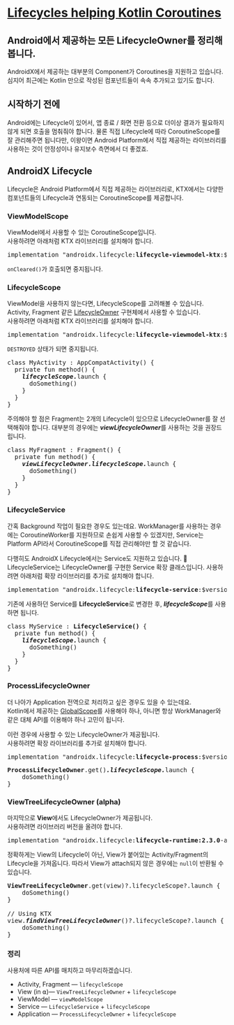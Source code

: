# [Lifecycles helping Kotlin Coroutines](https://fornewid.medium.com/lifecycles-helping-kotlin-coroutines-275991883ba8)
## Android에서 제공하는 모든 LifecycleOwner를 정리해봅니다.

AndroidX에서 제공하는 대부분의 Component가 Coroutines을 지원하고 있습니다. 심지어 최근에는 Kotlin 만으로 작성된 컴포넌트들이 속속 추가되고 있기도 합니다.

## 시작하기 전에
Android에는 Lifecycle이 있어서, 앱 종료 / 화면 전환 등으로 더이상 결과가 필요하지 않게 되면 호출을 멈춰줘야 합니다. 물론 직접 Lifecycle에 따라 CoroutineScope를 잘 관리해주면 됩니다만, 이왕이면 Android Platform에서 직접 제공하는 라이브러리를 사용하는 것이 안정성이나 유지보수 측면에서 더 좋겠죠.

## AndroidX Lifecycle
Lifecycle은 Android Platform에서 직접 제공하는 라이브러리로, KTX에서는 다양한 컴포넌트들의 Lifecycle과 연동되는 CoroutineScope를 제공합니다.

### ViewModelScope
ViewModel에서 사용할 수 있는 CoroutineScope입니다.  
사용하려면 아래처럼 KTX 라이브러리를 설치해야 합니다.

<pre>
implementation "androidx.lifecycle:<b>lifecycle-viewmodel-ktx</b>:$version"
</pre>

`onCleared()`가 호출되면 중지됩니다.

### LifecycleScope
ViewModel을 사용하지 않는다면, LifecycleScope를 고려해볼 수 있습니다. Activity, Fragment 같은 [LifecycleOwner](https://developer.android.com/reference/androidx/lifecycle/LifecycleOwner) 구현체에서 사용할 수 있습니다.  
사용하려면 아래처럼 KTX 라이브러리를 설치해야 합니다.

<pre>
implementation "androidx.lifecycle:<b>lifecycle-viewmodel-ktx</b>:$version"
</pre>

`DESTROYED` 상태가 되면 중지됩니다.

<pre>
class MyActivity : AppCompatActivity() {
  private fun method() {
    <b><i>lifecycleScope.</i></b>launch {
      doSomething()
    }
  }
}
</pre>

주의해야 할 점은 Fragment는 2개의 Lifecycle이 있으므로 LifecycleOwner를 잘 선택해줘야 합니다. 대부분의 경우에는 ***viewLifecycleOwner***를 사용하는 것을 권장드립니다.
<pre>
class MyFragment : Fragment() {
  private fun method() {
    <b><i>viewLifecycleOwner.lifecycleScope.</i></b>launch {
      doSomething()
    }
  }
}
</pre>

### LifecycleService
간혹 Background 작업이 필요한 경우도 있는데요. WorkManager를 사용하는 경우에는 CoroutineWorker를 지원하므로 손쉽게 사용할 수 있겠지만, Service는 Platform API라서 CoroutineScope를 직접 관리해야만 할 것 같습니다.

다행히도 AndroidX Lifecycle에서는 Service도 지원하고 있습니다. 👏 LifecycleService는 LifecycleOwner를 구현한 Service 확장 클래스입니다.
사용하려면 아래처럼 확장 라이브러리를 추가로 설치해야 합니다.

<pre>
implementation "androidx.lifecycle:<b>lifecycle-service</b>:$version"
</pre>

기존에 사용하던 Service를 **LifecycleService**로 변경한 후, ***lifecycleScope***를 사용하면 됩니다.

<pre>
class MyService : <b>LifecycleService()</b> {
  private fun method() {
    <b><i>lifecycleScope.</i></b>launch {
      doSomething()
    }
  }
}
</pre>

### ProcessLifecycleOwner
더 나아가 Application 전역으로 처리하고 싶은 경우도 있을 수 있는데요.  
Kotlin에서 제공하는 [GlobalScope](https://kotlin.github.io/kotlinx.coroutines/kotlinx-coroutines-core/kotlinx.coroutines/-global-scope/)를 사용해야 하나, 아니면 항상 WorkManager와 같은 대체 API를 이용해야 하나 고민이 됩니다.

이런 경우에 사용할 수 있는 LifecycleOwner가 제공됩니다.  
사용하려면 확장 라이브러리를 추가로 설치해야 합니다.

<pre>
implementation "androidx.lifecycle:<b>lifecycle-process</b>:$version"
</pre>

<pre>
<b>ProcessLifecycleOwner</b>.get()<b><i>.lifecycleScope.</i></b>launch {
    doSomething()
}
</pre>

### ViewTreeLifecycleOwner (alpha)
마지막으로 **View**에서도 LifecycleOwner가 제공됩니다.  
사용하려면 라이브러리 버전을 올려야 합니다.

<pre>
implementation "androidx.lifecycle:<b>lifecycle-runtime:2.3.0</b>-alpha07"
</pre>

정확하게는 View의 Lifecycle이 아닌, View가 붙어있는 Activity/Fragment의 Lifecycle을 가져옵니다. 따라서 View가 attach되지 않은 경우에는 `null`이 반환될 수 있습니다.

<pre>
<b>ViewTreeLifecycleOwner</b>.get(view)?.lifecycleScope?.launch {
    doSomething()
}

// Using KTX
view.<b><i>findViewTreeLifecycleOwner</i></b>()?.lifecycleScope?.launch {
    doSomething()
}
</pre>

### 정리
사용처에 따른 API를 매치하고 마무리하겠습니다.

* Activity, Fragment — `lifecycleScope`
* View (in ⍺)— `ViewTreeLifecycleOwner` + `lifecycleScope`
* ViewModel — `viewModelScope`
* Service — `LifecycleService` + `lifecycleScope`
* Application — `ProcessLifecycleOwner` + `lifecycleScope`
